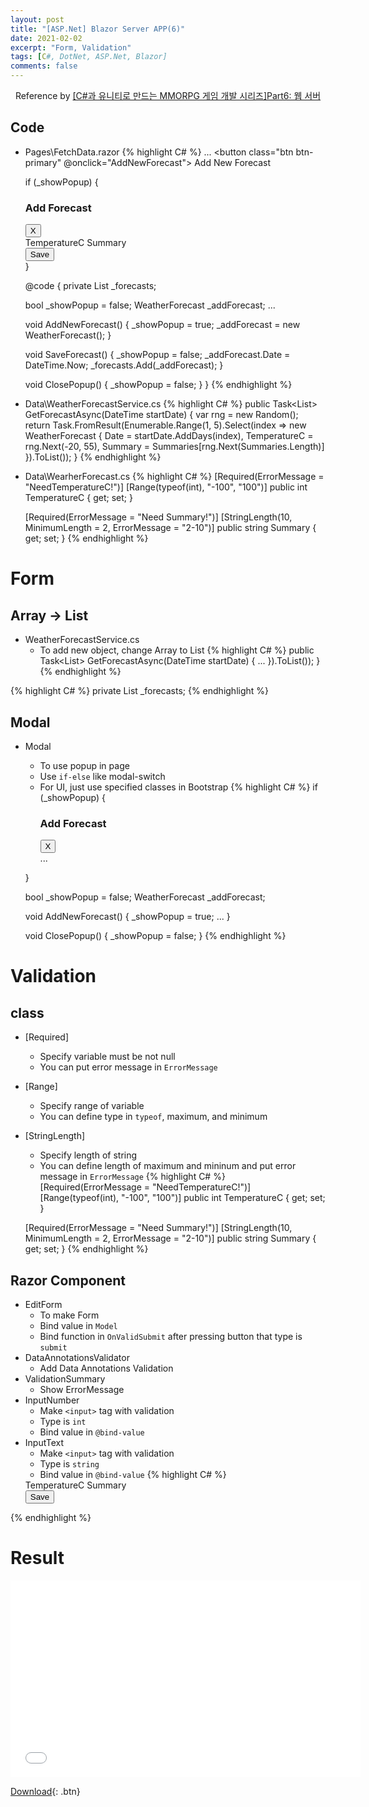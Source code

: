 ```yaml
---
layout: post
title: "[ASP.Net] Blazor Server APP(6)"
date: 2021-02-02
excerpt: "Form, Validation"
tags: [C#, DotNet, ASP.Net, Blazor]
comments: false
---
```


<center>Reference by <a href="https://www.inflearn.com/course/%EC%9C%A0%EB%8B%88%ED%8B%B0-MMORPG-%EA%B0%9C%EB%B0%9C-part6/dashboard">[C#과 유니티로 만드는 MMORPG 게임 개발 시리즈]Part6: 웹 서버</a></center>


## Code
* Pages\FetchData.razor
{% highlight C# %}
  ...
  <button class="btn btn-primary" @onclick="AddNewForecast">
    Add New Forecast
  </button>

  if (_showPopup)
  {
    <div class="modal" style="display:block" role="dialog">
      <div class="modal-dialog">
        <div class="modal-content">
          <div class="modal-header">
            <h3 class="modal-title">Add Forecast</h3>
            <button type="button" class="close" @onclick="ClosePopup">
              <span area-hidden="true">X</span>
            </button>
          </div>
          <div class="modal-body">
            <EditForm Model="_addForecast" OnValidSubmit="SaveForecast">
              <DataAnnotationsValidator />
              <ValidationSummary />
              <label for="TemperatureC">TemperatureC</label>
              <InputNumber class="form-control" placeholder="TemperatureC" @bind-Value="_addForecast.TemperatureC" />
              <label for="Summary">Summary</label>
              <InputText class="form-control" placeholder="Summary" @bind-Value="_addForecast.Summary" />
              <br />
              <button class="btn btn-primary" type="submit">Save</button>
            </EditForm>
          </div>
        </div>
      </div>
    </div>
  }

  @code {
    private List<WeatherForecast> _forecasts;

    bool _showPopup = false;
    WeatherForecast _addForecast;
    ...

    void AddNewForecast()
    {
      _showPopup = true;
      _addForecast = new WeatherForecast();
    }

    void SaveForecast()
    {
      _showPopup = false;
      _addForecast.Date = DateTime.Now;
      _forecasts.Add(_addForecast);
    }

    void ClosePopup()
    {
      _showPopup = false;
    }
  }
{% endhighlight %}

* Data\WeatherForecastService.cs
{% highlight C# %}
  public Task<List<WeatherForecast>> GetForecastAsync(DateTime startDate)
  {
    var rng = new Random();
    return Task.FromResult(Enumerable.Range(1, 5).Select(index => new WeatherForecast
    {
      Date = startDate.AddDays(index),
      TemperatureC = rng.Next(-20, 55),
      Summary = Summaries[rng.Next(Summaries.Length)]
    }).ToList());
  }
{% endhighlight %}

* Data\WearherForecast.cs
{% highlight C# %}
  [Required(ErrorMessage = "NeedTemperatureC!")]
  [Range(typeof(int), "-100", "100")]
  public int TemperatureC { get; set; }

  [Required(ErrorMessage = "Need Summary!")]
  [StringLength(10, MinimumLength = 2, ErrorMessage = "2-10")]
  public string Summary { get; set; }
{% endhighlight %}


# Form

## Array -> List
* WeatherForecastService.cs
  - To add new object, change Array to List
{% highlight C# %}
  public Task<List<WeatherForecast>> GetForecastAsync(DateTime startDate)
  {
    ...
    }).ToList());
  }
{% endhighlight %}

{% highlight C# %}
  private List<WeatherForecast> _forecasts;
{% endhighlight %}

## Modal
* Modal
  - To use popup in page
  - Use `if-else` like modal-switch
  - For UI, just use specified classes in Bootstrap
{% highlight C# %}
  if (_showPopup)
  {
    <div class="modal" style="display:block" role="dialog">
      <div class="modal-dialog">
        <div class="modal-content">
          <div class="modal-header">
            <h3 class="modal-title">Add Forecast</h3>
            <button type="button" class="close" @onclick="ClosePopup">
              <span area-hidden="true">X</span>
            </button>
          </div>
          <div class="modal-body">
            ...
          </div>
        </div>
      </div>
    </div>
  }
  
  bool _showPopup = false;
  WeatherForecast _addForecast;

  void AddNewForecast()
  {
    _showPopup = true;
    ...
  }

  void ClosePopup()
  {
    _showPopup = false;
  }
{% endhighlight %}

# Validation

## class
* [Required]
  - Specify variable must be not null
  - You can put error message in `ErrorMessage`
* [Range]
  - Specify range of variable
  - You can define type in `typeof`, maximum, and minimum
* [StringLength]
  - Specify length of string
  - You can define length of maximum and mininum and put error message in `ErrorMessage`
{% highlight C# %}
  [Required(ErrorMessage = "NeedTemperatureC!")]
  [Range(typeof(int), "-100", "100")]
  public int TemperatureC { get; set; }

  [Required(ErrorMessage = "Need Summary!")]
  [StringLength(10, MinimumLength = 2, ErrorMessage = "2-10")]
  public string Summary { get; set; }
{% endhighlight %}


## Razor Component
* EditForm
  - To make Form
  - Bind value in `Model`
  - Bind function in `OnValidSubmit` after pressing button that type is `submit`
* DataAnnotationsValidator
  - Add Data Annotations Validation
* ValidationSummary 
  - Show ErrorMessage
* InputNumber
  - Make `<input>` tag with validation
  - Type is `int`
  - Bind value in `@bind-value`
* InputText
  - Make `<input>` tag with validation
  - Type is `string`
  - Bind value in `@bind-value`
{% highlight C# %}
  <EditForm Model="_addForecast" OnValidSubmit="SaveForecast">
    <DataAnnotationsValidator />
    <ValidationSummary />
    <label for="TemperatureC">TemperatureC</label>
    <InputNumber class="form-control" placeholder="TemperatureC" @bind-Value="_addForecast.TemperatureC" />
    <label for="Summary">Summary</label>
    <InputText class="form-control" placeholder="Summary" @bind-Value="_addForecast.Summary" />
    <br />
    <button class="btn btn-primary" type="submit">Save</button>
  </EditForm>
{% endhighlight %}


# Result
<iframe width="560" height="315" src="/assets/video/posts/aspdotnet_blazorapp/BlazorApp-Form-Validation.mp4" frameborder="0"> </iframe>

[Download](https://github.com/leehuhlee/CShap){: .btn}
